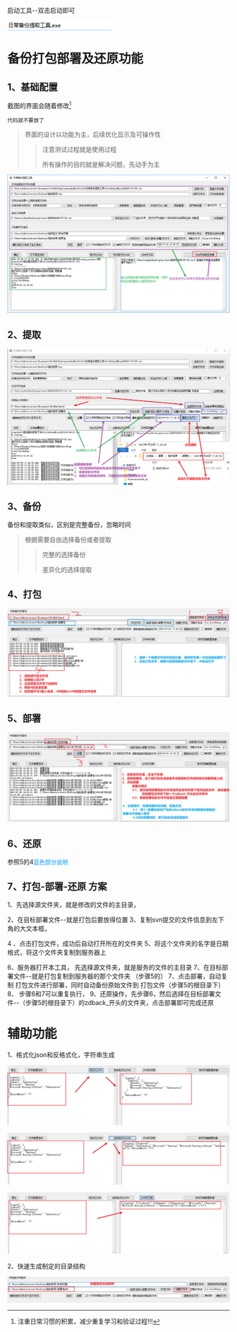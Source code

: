 启动工具--双击启动即可

![image-20210729171821942](img/使用教程/image-20210729171821942.png)

# 备份打包部署及还原功能

## 1、基础配置

截图的界面会随着修改[^RCJL]

`代码就不要放了`

> 界面的设计以功能为主，后续优化显示及可操作性
>
> > 注意测试过程就是使用过程
> >
> > 所有操作的目的就是解决问题，先动手为主

![image-20210729172229379](img/使用教程/image-20210729172229379.png)

## 2、提取

![image-20210729173417468](img/使用教程/image-20210729173417468.png)

## 3、备份

备份和提取类似，区别是完整备份，忽略时间

> 根据需要自由选择备份或者提取
>
> > 完整的选择备份
> >
> > 差异化的选择提取

## 4、打包

![image-20210730140528099](img/使用教程/image-20210730140528099.png)

## 5、部署

![image-20210730143018804](img/使用教程/image-20210730143018804.png)

## 6、还原

参照5的4<font color=#0099ff size=2 face="黑体">蓝色部分说明</font>

## 7、打包-部署-还原 方案

1、先选择源文件夹，就是修改的文件的主目录，

2、在目标部署文件--就是打包后要放得位置
3、复制svn提交的文件信息到左下角的大文本框，

4 、点击打包文件，成功后自动打开所在的文件夹
5、将这个文件夹的名字是日期格式，将这个文件夹复制到服务器上

6、服务器打开本工具，  先选择源文件夹，就是服务的文件的主目录  7、在目标部署文件--就是打包复制到服务器的那个文件夹 （步骤5的）
7、点击部署，自动复制 打包文件进行部署，同时自动备份原始文件到  打包文件（步骤5的根目录下）
8、 步骤6和7可以重复执行，
9、还原操作，先步骤6，然后选择在目标部署文件--（步骤5的根目录下）的zdback_开头的文件夹，点击部署即可完成还原



# 辅助功能

1、格式化json和反格式化，字符串生成

![image-20210730145224396](img/使用教程/image-20210730145224396.png)



![image-20210730145311965](img/使用教程/image-20210730145311965.png)



![image-20210730145343009](img/使用教程/image-20210730145343009.png)

2、快速生成制定的目录结构

![image-20210730145602387](img/使用教程/image-20210730145602387.png)



[^RCJL]:注重日常习惯的积累，减少重复学习和验证过程!!!